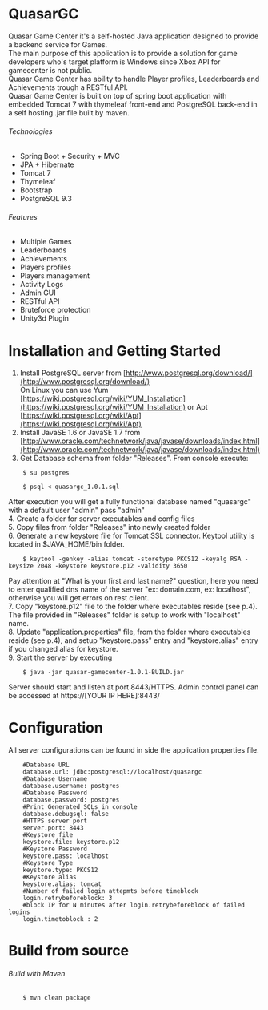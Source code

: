 QuasarGC
========

Quasar Game Center it's a self-hosted Java application designed to provide a backend service for Games.  
The main purpose of this application is to provide a solution for game developers who's target platform is Windows since Xbox API for gamecenter is not public.  
Quasar Game Center has ability to handle Player profiles, Leaderboards and Achievements trough a RESTful API.  
Quasar Game Center is built on top of spring boot application with embedded Tomcat 7 with thymeleaf front-end and PostgreSQL back-end in a self hosting .jar file built by maven.

###### Technologies
* Spring Boot + Security + MVC
* JPA + Hibernate
* Tomcat 7
* Thymeleaf
* Bootstrap
* PostgreSQL 9.3

###### Features
* Multiple Games
* Leaderboards
* Achievements
* Players profiles
* Players management
* Activity Logs
* Admin GUI  
* RESTful API
* Bruteforce protection
* Unity3d Plugin

Installation and Getting Started  
========  
1. Install PostgreSQL server from [http://www.postgresql.org/download/](http://www.postgresql.org/download/)  
On Linux you can use Yum [https://wiki.postgresql.org/wiki/YUM_Installation](https://wiki.postgresql.org/wiki/YUM_Installation) or Apt [https://wiki.postgresql.org/wiki/Apt](https://wiki.postgresql.org/wiki/Apt)  
2. Install JavaSE 1.6 or JavaSE 1.7 from [http://www.oracle.com/technetwork/java/javase/downloads/index.html](http://www.oracle.com/technetwork/java/javase/downloads/index.html)  
3. Get Database schema from folder "Releases". From console execute:  
```
	$ su postgres
```
```
	$ psql < quasargc_1.0.1.sql
```
After execution you will get a fully functional database named "quasargc" with a default user "admin" pass "admin"  
4. Create a folder for server executables and config files  
5. Copy files from folder "Releases" into newly created folder  
6. Generate a new keystore file for Tomcat SSL connector. Keytool utility is located in $JAVA_HOME/bin folder.
```
	$ keytool -genkey -alias tomcat -storetype PKCS12 -keyalg RSA -keysize 2048 -keystore keystore.p12 -validity 3650
```  
Pay attention at "What is your first and last name?" question, here you need to enter qualified dns name of the server "ex: domain.com, ex: localhost", otherwise you will get errors on rest client.    
7. Copy "keystore.p12" file to the folder where executables reside (see p.4). The file provided in "Releases" folder is setup to work with "localhost" name.  
8. Update "application.properties" file, from the folder where executables reside (see p.4), and setup "keystore.pass" entry and "keystore.alias" entry if you changed alias for keystore.  
9. Start the server by executing  
```
	$ java -jar quasar-gamecenter-1.0.1-BUILD.jar
```
Server should start and listen at port 8443/HTTPS. Admin control panel can be accessed at https://[YOUR IP HERE]:8443/  

Configuration  
======== 
All server configurations can be found in side the application.properties file.
```
	#Database URL
	database.url: jdbc:postgresql://localhost/quasargc
	#Database Username
	database.username: postgres
	#Database Password
	database.password: postgres
	#Print Generated SQLs in console
	database.debugsql: false
	#HTTPS server port
	server.port: 8443
	#Keystore file
	keystore.file: keystore.p12
	#Keystore Password
	keystore.pass: localhost
	#Keystore Type
	keystore.type: PKCS12
	#Keystore alias
	keystore.alias: tomcat
	#Number of failed login attepmts before timeblock
	login.retrybeforeblock: 3
	#block IP for N minutes after login.retrybeforeblock of failed logins 
	login.timetoblock : 2
```


Build from source 
========
###### Build with Maven

```
	$ mvn clean package
```